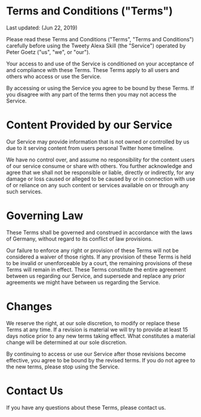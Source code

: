 # Terms and Conditions ("Terms")

Last updated: (Jun 22, 2019)

Please read these Terms and Conditions ("Terms", "Terms and Conditions") carefully before using the Tweety Alexa Skill (the "Service") operated by Peter Goetz ("us", "we", or "our").

Your access to and use of the Service is conditioned on your acceptance of and compliance with these Terms. These Terms apply to all users and others who access or use the Service.

By accessing or using the Service you agree to be bound by these Terms. If you disagree with any part of the terms then you may not access the Service.

# Content Provided by our Service

Our Service may provide information that is not owned or controlled by us due to it serving content from users personal Twitter home timeline.

We have no control over, and assume no responsibility for the content users of our service consume or share with others. You further acknowledge and agree that we shall not be responsible or liable, directly or indirectly, for any damage or loss caused or alleged to be caused by or in connection with use of or reliance on any such content or services available on or through any such services.

# Governing Law

These Terms shall be governed and construed in accordance with the laws of Germany, without regard to its conflict of law provisions.

Our failure to enforce any right or provision of these Terms will not be considered a waiver of those rights. If any provision of these Terms is held to be invalid or unenforceable by a court, the remaining provisions of these Terms will remain in effect. These Terms constitute the entire agreement between us regarding our Service, and supersede and replace any prior agreements we might have between us regarding the Service.

# Changes

We reserve the right, at our sole discretion, to modify or replace these Terms at any time. If a revision is material we will try to provide at least 15 days notice prior to any new terms taking effect. What constitutes a material change will be determined at our sole discretion.

By continuing to access or use our Service after those revisions become effective, you agree to be bound by the revised terms. If you do not agree to the new terms, please stop using the Service.

# Contact Us

If you have any questions about these Terms, please contact us.
